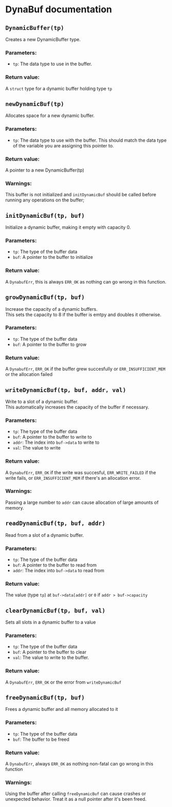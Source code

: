 # DynaBuf documentation

## `DynamicBuffer(tp)`
Creates a new DynamicBuffer type.
### Parameters:
- `tp`: The data type to use in the buffer. 

### Return value:
A `struct` type for a dynamic buffer holding type `tp`

## `newDynamicBuf(tp)`
Allocates space for a new dynamic buffer.
### Parameters:
- `tp`: The data type to use with the buffer. This should match the data type of the variable you are assigning this pointer to.

### Return value:
A pointer to a new DynamicBuffer(tp)

### Warnings:
This buffer is not initialized and `initDynamicBuf` should be called before running any operations on the buffer;

## `initDynamicBuf(tp, buf)`
Initialize a dynamic buffer, making it empty with capacity 0.
### Parameters:
- `tp`: The type of the buffer data
- `buf`: A pointer to the buffer to initialize

### Return value:
A `DynabufErr`, this is always `ERR_OK` as nothing can go wrong in this function.

## `growDynamicBuf(tp, buf)`
Increase the capacity of a dynamic buffers.  
This sets the capacity to 8 if the buffer is emtpy and doubles it otherwise.
### Parameters:
- `tp`: The type of the buffer data
- `buf`: A pointer to the buffer to grow

### Return value:
A `DynabufErr`, `ERR_OK` if the buffer grew succesfully or `ERR_INSUFFICIENT_MEM` or the allocation failed

## `writeDynamicBuf(tp, buf, addr, val)`
Write to a slot of a dynamic buffer.  
This automatically increases the capacity of the buffer if necessary.
### Parameters:
- `tp`: The type of the buffer data
- `buf`: A pointer to the buffer to write to
- `addr`: The index into `buf->data` to write to
- `val`: The value to write

### Return value:
A `DynabufErr`, `ERR_OK` if the write was succesful, `ERR_WRITE_FAILED` if the write fails, or `ERR_INSUFFICIENT_MEM` if there's an allocation error.

### Warnings:
Passing a large number to `addr` can cause allocation of large amounts of memory.

## `readDynamicBuf(tp, buf, addr)`
Read from a slot of a dynamic buffer.
### Parameters:
- `tp`: The type of the buffer data
- `buf`: A pointer to the buffer to read from
- `addr`: The index into `buf->data` to read from

### Return value:
The value (type `tp`) at `buf->data[addr]` or `0` if `addr > buf->capacity`

## `clearDynamicBuf(tp, buf, val)`
Sets all slots in a dynamic buffer to a value
### Parameters:
- `tp`: The type of the buffer data
- `buf`: A pointer to the buffer to clear
- `val`: The value to write to the buffer.
### Return value:
A `DynabufErr`, `ERR_OK` or the error from `writeDynamicBuf`

## `freeDynamicBuf(tp, buf)`
Frees a dynamic buffer and all memory allocated to it
### Parameters:
- `tp`: The type of the buffer data
- `buf`: The buffer to be freed

### Return value:
A `DynabufErr`, always `ERR_OK` as nothing non-fatal can go wrong in this function

### Warnings:
Using the buffer after calling `freeDynamicBuf` can cause crashes or unexpected behavior. Treat it as a null pointer after it's been freed.
